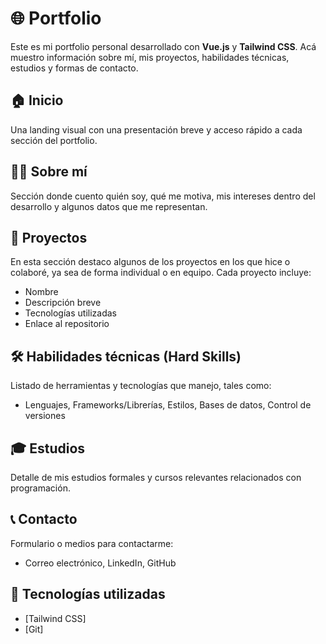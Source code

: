 # 🌐 Portfolio

Este es mi portfolio personal desarrollado con **Vue.js** y **Tailwind CSS**. Acá muestro información sobre mí, mis proyectos, habilidades técnicas, estudios y formas de contacto.

## 🏠 Inicio

Una landing visual con una presentación breve y acceso rápido a cada sección del portfolio.

## 👩‍💻 Sobre mí

Sección donde cuento quién soy, qué me motiva, mis intereses dentro del desarrollo y algunos datos que me representan.

## 💼 Proyectos

En esta sección destaco algunos de los proyectos en los que hice o colaboré, ya sea de forma individual o en equipo. Cada proyecto incluye:

- Nombre
- Descripción breve
- Tecnologías utilizadas
- Enlace al repositorio

## 🛠️ Habilidades técnicas (Hard Skills)

Listado de herramientas y tecnologías que manejo, tales como:

- Lenguajes, Frameworks/Librerías, Estilos, Bases de datos, Control de versiones

## 🎓 Estudios

Detalle de mis estudios formales y cursos relevantes relacionados con programación.

## 📞 Contacto

Formulario o medios para contactarme:

-  Correo electrónico, LinkedIn, GitHub

## 🧰 Tecnologías utilizadas

- [Tailwind CSS]
- [Git]

